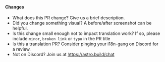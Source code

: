 <!-- Thank you for opening a PR! We really appreciate you taking the time to help out 🙌 -->

#### Changes

- What does this PR change? Give us a brief description.
- Did you change something visual? A before/after screenshot can be helpful.
- Is this change small enough not to impact translation work?
  If so, please include `minor`, `broken link` or `typo` in the PR title
- Is this a translation PR? Consider pinging your i18n-gang on Discord for a review.
- Not on Discord? Join us at https://astro.build/chat

<!--
Here’s what will happen next:

1. Our GitHub bots will run to check your changes.
   If they spot any broken links you will see some error messages on this PR.
   Don’t hesitate to ask any questions if you’re not sure what these mean!

2. In a few minutes, you’ll be able to see a preview of your changes on Netlify 🥳

3. One or more of our maintainers will take a look and may ask you to make changes.
   We try to be responsive, but don’t worry if this takes a day or two.
-->
